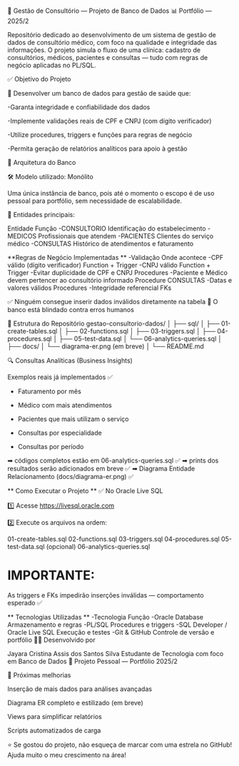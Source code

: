 🏥 Gestão de Consultório — Projeto de Banco de Dados
📊 Portfólio — 2025/2

Repositório dedicado ao desenvolvimento de um sistema de gestão de dados de consultório médico, com foco na qualidade e integridade das informações.
O projeto simula o fluxo de uma clínica: cadastro de consultórios, médicos, pacientes e consultas — tudo com regras de negócio aplicadas no PL/SQL.

✅ Objetivo do Projeto

📌 Desenvolver um banco de dados para gestão de saúde que:

-Garanta integridade e confiabilidade dos dados

-Implemente validações reais de CPF e CNPJ (com dígito verificador)

-Utilize procedures, triggers e funções para regras de negócio

-Permita geração de relatórios analíticos para apoio à gestão

🧱 Arquitetura do Banco

🛠 Modelo utilizado: Monólito

Uma única instância de banco, pois até o momento o escopo é de uso pessoal para portfólio, sem necessidade de escalabilidade.

📌 Entidades principais:

Entidade	Função
-CONSULTORIO	Identificação do estabelecimento
-MEDICOS	Profissionais que atendem
-PACIENTES	Clientes do serviço médico
-CONSULTAS	Histórico de atendimentos e faturamento

**Regras de Negócio Implementadas **
-Validação	Onde acontece
-CPF válido (dígito verificador)	Function + Trigger
-CNPJ válido	Function + Trigger
-Evitar duplicidade de CPF e CNPJ	Procedures
-Paciente e Médico devem pertencer ao consultório informado	Procedure CONSULTAS
-Datas e valores válidos	Procedures
-Integridade referencial	FKs

✅ Ninguém consegue inserir dados inválidos diretamente na tabela
🔐 O banco está blindado contra erros humanos

📂 Estrutura do Repositório
gestao-consultorio-dados/
│
├── sql/
│   ├── 01-create-tables.sql
│   ├── 02-functions.sql
│   ├── 03-triggers.sql
│   ├── 04-procedures.sql
│   ├── 05-test-data.sql
│   └── 06-analytics-queries.sql
│
├── docs/
│   └── diagrama-er.png (em breve)
│
└── README.md

🔍 Consultas Analíticas (Business Insights)

Exemplos reais já implementados ✅

- Faturamento por mês

- Médico com mais atendimentos

- Pacientes que mais utilizam o serviço

- Consultas por especialidade

- Consultas por período

➡ códigos completos estão em 06-analytics-queries.sql ✅
➡ prints dos resultados serão adicionados em breve ✅
➡ Diagrama Entidade Relacionamento (docs/diagrama-er.png) ✅

** Como Executar o Projeto **
✅ No Oracle Live SQL

1️⃣ Acesse https://livesql.oracle.com

2️⃣ Execute os arquivos na ordem:

01-create-tables.sql
02-functions.sql
03-triggers.sql
04-procedures.sql
05-test-data.sql (opcional)
06-analytics-queries.sql


# IMPORTANTE:

As triggers e FKs impedirão inserções inválidas — comportamento esperado ✅

** Tecnologias Utilizadas **
-Tecnologia	Função
-Oracle Database	Armazenamento e regras
-PL/SQL	Procedures e triggers
-SQL Developer / Oracle Live SQL	Execução e testes
-Git & GitHub	Controle de versão e portfólio
👩‍💻 Desenvolvido por

Jayara Cristina Assis dos Santos Silva
Estudante de Tecnologia com foco em Banco de Dados
📆 Projeto Pessoal — Portfólio 2025/2

🚀 Próximas melhorias

Inserção de mais dados para análises avançadas

Diagrama ER completo e estilizado (em breve)

Views para simplificar relatórios

Scripts automatizados de carga

⭐ Se gostou do projeto, não esqueça de marcar com uma estrela no GitHub!
Ajuda muito o meu crescimento na área! 

